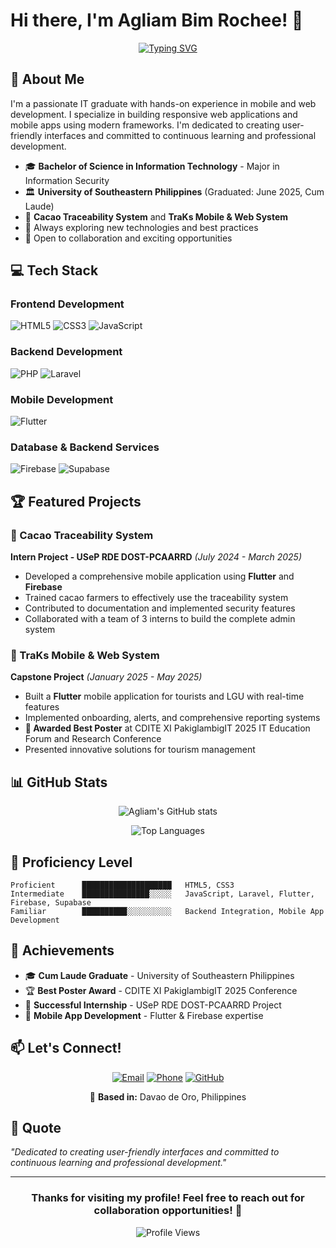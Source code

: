 # Hi there, I'm Agliam Bim Rochee! 👋

<div align="center">

[![Typing SVG](https://readme-typing-svg.herokuapp.com?font=Fira+Code&pause=1000&color=2196F3&width=435&lines=Mobile+%26+Web+Developer;Flutter+%26+Laravel+Enthusiast;Always+Learning+New+Technologies)](https://git.io/typing-svg)

</div>

## 🚀 About Me

I'm a passionate IT graduate with hands-on experience in mobile and web development. I specialize in building responsive web applications and mobile apps using modern frameworks. I'm dedicated to creating user-friendly interfaces and committed to continuous learning and professional development.

- 🎓 **Bachelor of Science in Information Technology** - Major in Information Security
- 🏛️ **University of Southeastern Philippines** (Graduated: June 2025, Cum Laude)
- 📱 **Cacao Traceability System** and **TraKs Mobile & Web System**
- 🌱 Always exploring new technologies and best practices
- 💼 Open to collaboration and exciting opportunities

## 💻 Tech Stack

### Frontend Development
![HTML5](https://img.shields.io/badge/HTML5-E34F26?style=for-the-badge&logo=html5&logoColor=white)
![CSS3](https://img.shields.io/badge/CSS3-1572B6?style=for-the-badge&logo=css3&logoColor=white)
![JavaScript](https://img.shields.io/badge/JavaScript-F7DF1E?style=for-the-badge&logo=javascript&logoColor=black)

### Backend Development
![PHP](https://img.shields.io/badge/PHP-777BB4?style=for-the-badge&logo=php&logoColor=white)
![Laravel](https://img.shields.io/badge/Laravel-FF2D20?style=for-the-badge&logo=laravel&logoColor=white)

### Mobile Development
![Flutter](https://img.shields.io/badge/Flutter-02569B?style=for-the-badge&logo=flutter&logoColor=white)

### Database & Backend Services
![Firebase](https://img.shields.io/badge/Firebase-FFCA28?style=for-the-badge&logo=firebase&logoColor=black)
![Supabase](https://img.shields.io/badge/Supabase-3ECF8E?style=for-the-badge&logo=supabase&logoColor=white)

## 🏆 Featured Projects

### 🍫 Cacao Traceability System
**Intern Project - USeP RDE DOST-PCAARRD** *(July 2024 - March 2025)*
- Developed a comprehensive mobile application using **Flutter** and **Firebase**
- Trained cacao farmers to effectively use the traceability system
- Contributed to documentation and implemented security features
- Collaborated with a team of 3 interns to build the complete admin system

### 📱 TraKs Mobile & Web System
**Capstone Project** *(January 2025 - May 2025)*
- Built a **Flutter** mobile application for tourists and LGU with real-time features
- Implemented onboarding, alerts, and comprehensive reporting systems
- **🏅 Awarded Best Poster** at CDITE XI PakiglambigIT 2025 IT Education Forum and Research Conference
- Presented innovative solutions for tourism management

## 📊 GitHub Stats

<div align="center">

![Agliam's GitHub stats](https://github-readme-stats.vercel.app/api?username=BimRochee&show_icons=true&theme=tokyonight)

![Top Languages](https://github-readme-stats.vercel.app/api/top-langs/?username=BimRochee&layout=compact&theme=tokyonight)

</div>

## 🎯 Proficiency Level

```text
Proficient      ████████████████████   HTML5, CSS3
Intermediate    ███████████████░░░░░   JavaScript, Laravel, Flutter, Firebase, Supabase
Familiar        ██████████░░░░░░░░░░   Backend Integration, Mobile App Development
```

## 🌟 Achievements

- 🎓 **Cum Laude Graduate** - University of Southeastern Philippines
- 🏆 **Best Poster Award** - CDITE XI PakiglambigIT 2025 Conference
- 💼 **Successful Internship** - USeP RDE DOST-PCAARRD Project
- 📱 **Mobile App Development** - Flutter & Firebase expertise

## 📫 Let's Connect!

<div align="center">

[![Email](https://img.shields.io/badge/Email-D14836?style=for-the-badge&logo=gmail&logoColor=white)](mailto:bemzagliam14@gmail.com)
[![Phone](https://img.shields.io/badge/Phone-25D366?style=for-the-badge&logo=whatsapp&logoColor=white)](tel:+639103679602)
[![GitHub](https://img.shields.io/badge/GitHub-100000?style=for-the-badge&logo=github&logoColor=white)](https://github.com/BimRochee)

📍 **Based in:** Davao de Oro, Philippines

</div>

## 💭 Quote

*"Dedicated to creating user-friendly interfaces and committed to continuous learning and professional development."*

---

<div align="center">

### Thanks for visiting my profile! Feel free to reach out for collaboration opportunities! 🚀

![Profile Views](https://komarev.com/ghpvc/?username=BimRochee&color=blue&style=for-the-badge)

</div>
